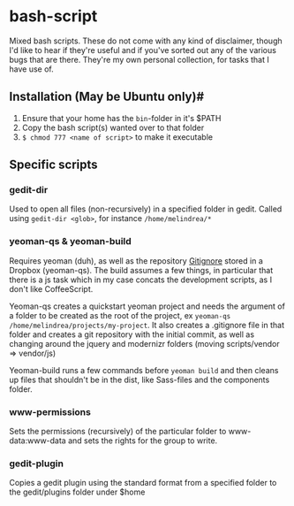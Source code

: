 bash-script
===========

Mixed bash scripts. These do not come with any kind of disclaimer, though I'd like to hear if they're useful and if you've sorted out any of the various bugs that are there. They're my own personal collection, for tasks that I have use of.

## Installation (May be Ubuntu only)#
1. Ensure that your home has the `bin`-folder in it's $PATH
2. Copy the bash script(s) wanted over to that folder
3. `$ chmod 777 <name of script>` to make it executable

## Specific scripts #

### gedit-dir #
Used to open all files (non-recursively) in a specified folder in gedit. Called using `gedit-dir <glob>`, for instance `/home/melindrea/*`

### yeoman-qs & yeoman-build #
Requires yeoman (duh), as well as the repository [Gitignore](https://github.com/github/gitignore) stored in a Dropbox (yeoman-qs). The build assumes a few things, in particular that there is a js task which in my case concats the development scripts, as I don't like CoffeeScript.

Yeoman-qs creates a quickstart yeoman project and needs the argument of a folder to be created as the root of the project, ex `yeoman-qs /home/melindrea/projects/my-project`. It also creates a .gitignore file in that folder and creates a git repository with the initial commit, as well as changing around the jquery and modernizr folders (moving scripts/vendor => vendor/js)

Yeoman-build runs a few commands before `yeoman build` and then cleans up files that shouldn't be in the dist, like Sass-files and the components folder.

### www-permissions #
Sets the permissions (recursively) of the particular folder to www-data:www-data and sets the rights for the group to write. 

### gedit-plugin #
Copies a gedit plugin using the standard format from a specified folder to the gedit/plugins folder under $home


